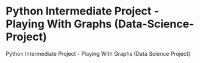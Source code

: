 # Python Intermediate Project - Playing With Graphs (Data-Science-Project)
Python Intermediate Project - Playing With Graphs (Data Science Project)
